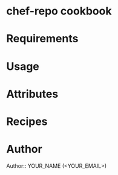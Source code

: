 # chef-repo cookbook

# Requirements

# Usage

# Attributes

# Recipes

# Author

Author:: YOUR_NAME (<YOUR_EMAIL>)
